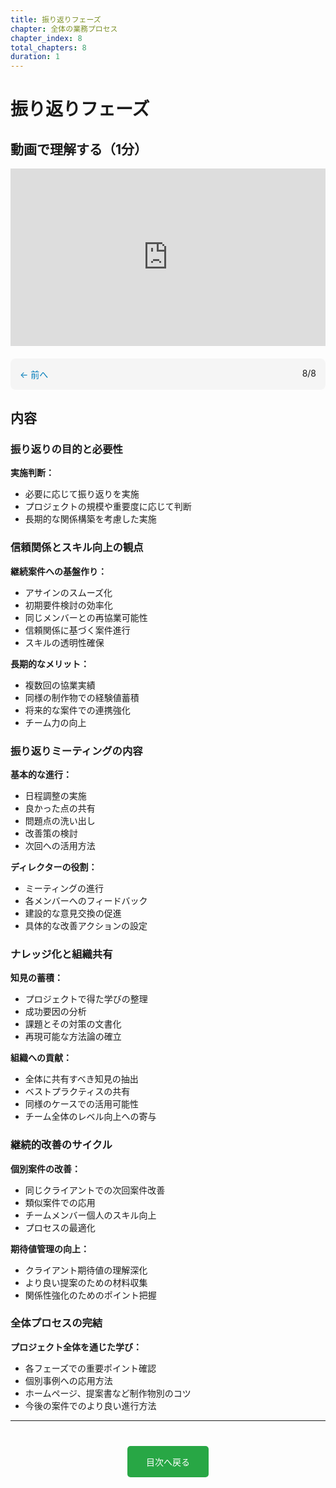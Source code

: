 ```yaml
---
title: 振り返りフェーズ
chapter: 全体の業務プロセス
chapter_index: 8
total_chapters: 8
duration: 1
---
```


# 振り返りフェーズ

## 動画で理解する（1分）

<div style="position: relative; padding-bottom: 56.25%; height: 0;"><iframe src="https://www.loom.com/share/6bfc10e1c0d441e99e56e85e4e91b599?sid=9773c0cc-6ef3-440a-adbb-1326c6bc9336" frameborder="0" webkitallowfullscreen mozallowfullscreen allowfullscreen style="position: absolute; top: 0; left: 0; width: 100%; height: 100%;"></iframe></div>

<div style="display: flex; justify-content: space-between; margin-top: 20px; margin-bottom: 20px; padding: 15px; background: #f5f5f5; border-radius: 8px;">
  <a href="07_請求支払いフェーズ.html" style="color: #007cba; text-decoration: none;">← 前へ</a>
  <span>8/8</span>
</div>

## 内容

### 振り返りの目的と必要性

**実施判断：**
- 必要に応じて振り返りを実施
- プロジェクトの規模や重要度に応じて判断
- 長期的な関係構築を考慮した実施

### 信頼関係とスキル向上の観点

**継続案件への基盤作り：**
- アサインのスムーズ化
- 初期要件検討の効率化
- 同じメンバーとの再協業可能性
- 信頼関係に基づく案件進行
- スキルの透明性確保

**長期的なメリット：**
- 複数回の協業実績
- 同様の制作物での経験値蓄積
- 将来的な案件での連携強化
- チーム力の向上

### 振り返りミーティングの内容

**基本的な進行：**
- 日程調整の実施
- 良かった点の共有
- 問題点の洗い出し
- 改善策の検討
- 次回への活用方法

**ディレクターの役割：**
- ミーティングの進行
- 各メンバーへのフィードバック
- 建設的な意見交換の促進
- 具体的な改善アクションの設定

### ナレッジ化と組織共有

**知見の蓄積：**
- プロジェクトで得た学びの整理
- 成功要因の分析
- 課題とその対策の文書化
- 再現可能な方法論の確立

**組織への貢献：**
- 全体に共有すべき知見の抽出
- ベストプラクティスの共有
- 同様のケースでの活用可能性
- チーム全体のレベル向上への寄与

### 継続的改善のサイクル

**個別案件の改善：**
- 同じクライアントでの次回案件改善
- 類似案件での応用
- チームメンバー個人のスキル向上
- プロセスの最適化

**期待値管理の向上：**
- クライアント期待値の理解深化
- より良い提案のための材料収集
- 関係性強化のためのポイント把握

### 全体プロセスの完結

**プロジェクト全体を通じた学び：**
- 各フェーズでの重要ポイント確認
- 個別事例への応用方法
- ホームページ、提案書など制作物別のコツ
- 今後の案件でのより良い進行方法

---

<div style="text-align: center; margin-top: 40px;">
  <a href="../index.html" style="background: #28a745; color: white; padding: 15px 30px; text-decoration: none; border-radius: 5px; display: inline-block;">目次へ戻る</a>
</div>